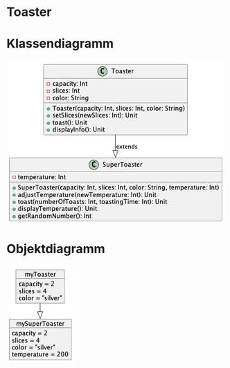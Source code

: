 # Toaster

# Klassendiagramm
![image info](./Klassendiagramm.png)

# Objektdiagramm
![image info](./Objektdiagramm.png)

